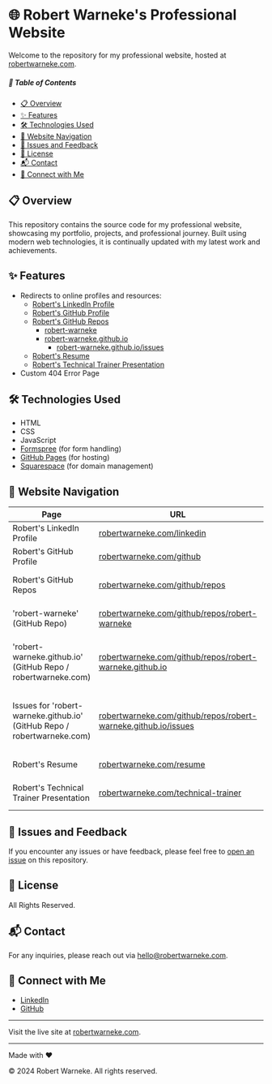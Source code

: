 # 🌐 Robert Warneke's Professional Website

Welcome to the repository for my professional website, hosted at [robertwarneke.com](https://robertwarneke.com).

##### 📑 Table of Contents
- [📋 Overview](#overview)
- [✨ Features](#features)
- [🛠️ Technologies Used](#technologies-used)
- [🔗 Website Navigation](#website-navigation)
- [🐛 Issues and Feedback](#issues-and-feedback)
- [📜 License](#license)
- [📬 Contact](#contact)
- [🤝 Connect with Me](#connect-with-me)

## 📋 Overview <a id="overview"></a>
This repository contains the source code for my professional website, showcasing my portfolio, projects, and professional journey. Built using modern web technologies, it is continually updated with my latest work and achievements.

## ✨ Features <a id="features"></a>
- Redirects to online profiles and resources:
  - [Robert's LinkedIn Profile](https://robertwarneke.com/linkedin)
  - [Robert's GitHub Profile](https://robertwarneke.com/github)
  - [Robert's GitHub Repos](https://robertwarneke.com/github/repos)
    - [robert-warneke](https://robertwarneke.com/github/repos/robert-warneke)
    - [robert-warneke.github.io](https://robertwarneke.com/github/repos/robert-warneke.github.io)
        - [robert-warneke.github.io/issues](https://robertwarneke.com/github/repos/robert-warneke.github.io/issues)
  - [Robert's Resume](https://robertwarneke.com/resume)
  - [Robert's Technical Trainer Presentation](https://robertwarneke.com/technical-trainer)
- Custom 404 Error Page

## 🛠️ Technologies Used <a id="technologies-used"></a>
- HTML
- CSS
- JavaScript
- [Formspree](https://formspree.io) (for form handling)
- [GitHub Pages](https://pages.github.com) (for hosting)
- [Squarespace](https://www.squarespace.com) (for domain management)

## 🔗 Website Navigation <a id="website-navigation"></a>

| Page                          | URL                                                                                       | Redirect URL | Description |
|-------------------------------|-------------------------------------------------------------------------------------------|-------------|----------|
| Robert's LinkedIn Profile              | [robertwarneke.com/linkedin](https://robertwarneke.com/linkedin)                   | [linkedin.com/in/robert-warneke/](https://www.linkedin.com/in/robert-warneke) | Redirects to Robert's LinkedIn profile |
| Robert's GitHub Profile                | [robertwarneke.com/github](https://robertwarneke.com/github)                       | [github.com/robert-warneke](https://github.com/robert-warneke) | Redirects to Robert's GitHub profile |
| Robert's GitHub Repos                  | [robertwarneke.com/github/repos](https://robertwarneke.com/github/repos)           | [github.com/robert-warneke?tab=repositories](https://github.com/robert-warneke?tab=repositories) | Redirects to Robert's repositories on GitHub |
| 'robert-warneke' (GitHub Repo)           | [robertwarneke.com/github/repos/robert-warneke](https://robertwarneke.com/github/repos/robert-warneke) | [github.com/robert-warneke/robert-warneke](https://github.com/robert-warneke/robert-warneke) | Redirects to Robert's GitHub repository 'robert-warneke' |
| 'robert-warneke.github.io' (GitHub Repo / robertwarneke.com) | [robertwarneke.com/github/repos/robert-warneke.github.io](https://robertwarneke.com/github/repos/robert-warneke.github.io) | [github.com/robert-warneke/robert-warneke.github.io](https://github.com/robert-warneke/robert-warneke.github.io) | Redirects to Robert's GitHub repository 'robert-warneke.github.io' (robertwarneke.com) |
| Issues for 'robert-warneke.github.io' (GitHub Repo / robertwarneke.com) | [robertwarneke.com/github/repos/robert-warneke.github.io/issues](https://robertwarneke.com/github/repos/robert-warneke.github.io/issues) | [github.com/robert-warneke/robert-warneke.github.io/issues](https://github.com/robert-warneke/robert-warneke.github.io/issues) | Redirects to the 'Issues' tab for Robert's GitHub repository 'robert-warneke.github.io' (robertwarneke.com) |
| Robert's Resume                        | [robertwarneke.com/resume](https://robertwarneke.com/resume)                       | [robertwarneke.com/assets/docs/[RobertWarneke]-resume.pdf](https://robertwarneke.com/assets/docs/[RobertWarneke]-resume.pdf) | Redirects to a PDF of Robert's resume |
| Robert's Technical Trainer Presentation| [robertwarneke.com/technical-trainer](https://robertwarneke.com/technical-trainer) | [robertwarneke.com/assets/docs/[RobertWarneke]-ETST-presentation.pdf](https://robertwarneke.com/assets/docs/[RobertWarneke]-ETST-presentation.pdf) | Redirects to a PDF of Robert's Technical Trainer presentation |


## 🐛 Issues and Feedback <a id="issues-and-feedback"></a>
If you encounter any issues or have feedback, please feel free to [open an issue](https://github.com/robert-warneke/robert-warneke.github.io/issues) on this repository.

## 📜 License <a id="license"></a>
All Rights Reserved.

## 📬 Contact <a id="contact"></a>
For any inquiries, please reach out via [hello@robertwarneke.com](mailto:hello@robertwarneke.com).

## 🤝 Connect with Me <a id="connect-with-me"></a>
- [LinkedIn](https://www.linkedin.com/in/robert-warneke)
- [GitHub](https://github.com/robert-warneke)

---

Visit the live site at [robertwarneke.com](https://robertwarneke.com).

---

Made with ❤️

© 2024 Robert Warneke. All rights reserved.